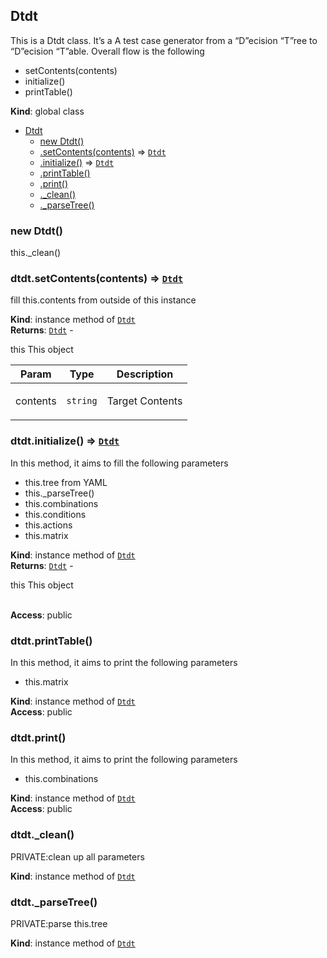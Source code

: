 <a name="Dtdt"></a>

## Dtdt
<p>This is a Dtdt class. It’s a A test case generator from a “D”ecision “T”ree to “D”ecision “T”able.
Overall flow is the following</p>
<ul>
<li>setContents(contents)</li>
<li>initialize()</li>
<li>printTable()</li>
</ul>

**Kind**: global class  

* [Dtdt](#Dtdt)
    * [new Dtdt()](#new_Dtdt_new)
    * [.setContents(contents)](#Dtdt+setContents) ⇒ [<code>Dtdt</code>](#Dtdt)
    * [.initialize()](#Dtdt+initialize) ⇒ [<code>Dtdt</code>](#Dtdt)
    * [.printTable()](#Dtdt+printTable)
    * [.print()](#Dtdt+print)
    * [._clean()](#Dtdt+_clean)
    * [._parseTree()](#Dtdt+_parseTree)

<a name="new_Dtdt_new"></a>

### new Dtdt()
<p>this._clean()</p>

<a name="Dtdt+setContents"></a>

### dtdt.setContents(contents) ⇒ [<code>Dtdt</code>](#Dtdt)
<p>fill this.contents from outside of this instance</p>

**Kind**: instance method of [<code>Dtdt</code>](#Dtdt)  
**Returns**: [<code>Dtdt</code>](#Dtdt) - <p>this This object</p>  

| Param | Type | Description |
| --- | --- | --- |
| contents | <code>string</code> | <p>Target Contents</p> |

<a name="Dtdt+initialize"></a>

### dtdt.initialize() ⇒ [<code>Dtdt</code>](#Dtdt)
<p>In this method, it aims to fill the following parameters</p>
<ul>
<li>this.tree from YAML</li>
<li>this._parseTree()</li>
<li>this.combinations</li>
<li>this.conditions</li>
<li>this.actions</li>
<li>this.matrix</li>
</ul>

**Kind**: instance method of [<code>Dtdt</code>](#Dtdt)  
**Returns**: [<code>Dtdt</code>](#Dtdt) - <p>this This object</p>  
**Access**: public  
<a name="Dtdt+printTable"></a>

### dtdt.printTable()
<p>In this method, it aims to print the following parameters</p>
<ul>
<li>this.matrix</li>
</ul>

**Kind**: instance method of [<code>Dtdt</code>](#Dtdt)  
**Access**: public  
<a name="Dtdt+print"></a>

### dtdt.print()
<p>In this method, it aims to print the following parameters</p>
<ul>
<li>this.combinations</li>
</ul>

**Kind**: instance method of [<code>Dtdt</code>](#Dtdt)  
**Access**: public  
<a name="Dtdt+_clean"></a>

### dtdt.\_clean()
<p>PRIVATE:clean up all parameters</p>

**Kind**: instance method of [<code>Dtdt</code>](#Dtdt)  
<a name="Dtdt+_parseTree"></a>

### dtdt.\_parseTree()
<p>PRIVATE:parse this.tree</p>

**Kind**: instance method of [<code>Dtdt</code>](#Dtdt)  
